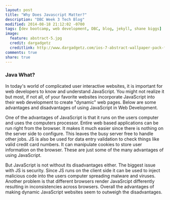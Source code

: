 ```yaml
---
layout: post
title: "Why Does Javascript Matter?"
description: "DBC Week 3 Tech Blog"
modified: 2014-08-18 21:12:02 -0700
tags: [dev bootcamp, web development, DBC, blog, jekyll, shane biggs]
image:
  feature: abstract-5.jpg
  credit: dargadgetz
  creditlink: http://www.dargadgetz.com/ios-7-abstract-wallpaper-pack-for-iphone-5-and-ipod-touch-retina/ 
comments: true
share: true
---
```


### Java What?

In today's world of complicated user interactive websites, it is important for web developers to know and understand JavaScript. You might not realize it but most, if not all, of your favorite websites incorporate JavaScript into their web development to create "dynamic" web pages. Below are some advantages and disadvantages of using JavaScript in Web Development.

One of the advantages of JavaScript is that it runs on the users computer and uses the computers processor. Entire web based applications can be run right from the browser. It makes it much easier since there is nothing on the server side to configure. This leaves the busy server free to handle other jobs. JS is also be used for data entry validation to check things like valid credit card numbers. It can manipulate cookies to store user information on the browser. These are just some of the many advantages of using JavaScript.

But JavaScript is not without its disadvantages either. The biggest issue with JS is security. Since JS runs on the client side it can be used to inject malicious code into the users computer spreading malware and viruses. Another problem is that different browsers render JavaSrcipt differently resulting in inconsistencies across browsers. Overall the advantages of making dynamic JavaScript websites seem to outweigh the disadvantages.








